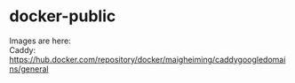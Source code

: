 # docker-public

Images are here: <BR>
Caddy: https://hub.docker.com/repository/docker/maigheiming/caddygoogledomains/general
